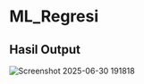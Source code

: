 # ML_Regresi
## Hasil Output
![Screenshot 2025-06-30 191818](https://github.com/user-attachments/assets/ef13009a-8449-4879-b023-08adb3043054)
